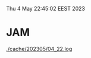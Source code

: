 Thu  4 May 22:45:02 EEST 2023
# JAM
<a href='./cache/202305/04_22.log'>./cache/202305/04_22.log</a>
